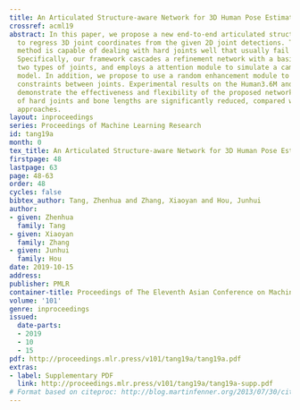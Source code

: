 ```yaml
---
title: An Articulated Structure-aware Network for 3D Human Pose Estimation
crossref: acml19
abstract: In this paper, we propose a new end-to-end articulated structure-aware network
  to regress 3D joint coordinates from the given 2D joint detections. The proposed
  method is capable of dealing with hard joints well that usually fail existing methods.
  Specifically, our framework cascades a refinement network with a basic network for
  two types of joints, and employs a attention module to simulate a camera projection
  model. In addition, we propose to use a random enhancement module to intensify the
  constraints between joints. Experimental results on the Human3.6M and HumanEva databases
  demonstrate the effectiveness and flexibility of the proposed network, and errors
  of hard joints and bone lengths are significantly reduced, compared with state-of-the-art
  approaches.
layout: inproceedings
series: Proceedings of Machine Learning Research
id: tang19a
month: 0
tex_title: An Articulated Structure-aware Network for 3D Human Pose Estimation
firstpage: 48
lastpage: 63
page: 48-63
order: 48
cycles: false
bibtex_author: Tang, Zhenhua and Zhang, Xiaoyan and Hou, Junhui
author:
- given: Zhenhua
  family: Tang
- given: Xiaoyan
  family: Zhang
- given: Junhui
  family: Hou
date: 2019-10-15
address: 
publisher: PMLR
container-title: Proceedings of The Eleventh Asian Conference on Machine Learning
volume: '101'
genre: inproceedings
issued:
  date-parts:
  - 2019
  - 10
  - 15
pdf: http://proceedings.mlr.press/v101/tang19a/tang19a.pdf
extras:
- label: Supplementary PDF
  link: http://proceedings.mlr.press/v101/tang19a/tang19a-supp.pdf
# Format based on citeproc: http://blog.martinfenner.org/2013/07/30/citeproc-yaml-for-bibliographies/
---
```

